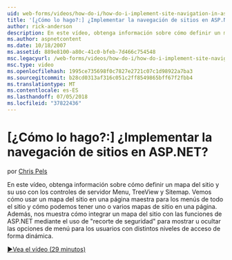 ```yaml
---
uid: web-forms/videos/how-do-i/how-do-i-implement-site-navigation-in-aspnet
title: '[¿Cómo lo hago?:] ¿Implementar la navegación de sitios en ASP.NET? | Microsoft Docs'
author: rick-anderson
description: En este vídeo, obtenga información sobre cómo definir un mapa del sitio y su uso con los controles de servidor Menu, TreeView y Sitemap. Se muestra cómo usar un mapa del sitio en una página maestra...
ms.author: aspnetcontent
ms.date: 10/18/2007
ms.assetid: 889e8100-a80c-41c0-bfeb-7d466c754548
msc.legacyurl: /web-forms/videos/how-do-i/how-do-i-implement-site-navigation-in-aspnet
msc.type: video
ms.openlocfilehash: 1995ce735698f0c7827e2721c07c1d98922a7ba3
ms.sourcegitcommit: b28cd0313af316c051c2ff8549865bff67f2fbb4
ms.translationtype: MT
ms.contentlocale: es-ES
ms.lasthandoff: 07/05/2018
ms.locfileid: "37822436"
---
```

<a name="how-do-i-implement-site-navigation-in-aspnet"></a>[¿Cómo lo hago?:] ¿Implementar la navegación de sitios en ASP.NET?
====================
por [Chris Pels](https://twitter.com/chrispels)

En este vídeo, obtenga información sobre cómo definir un mapa del sitio y su uso con los controles de servidor Menu, TreeView y Sitemap. Vemos cómo usar un mapa del sitio en una página maestra para los menús de todo el sitio y cómo podemos tener uno o varios mapas de sitio en una página. Además, nos muestra cómo integrar un mapa del sitio con las funciones de ASP.NET mediante el uso de "recorte de seguridad" para mostrar u ocultar las opciones de menú para los usuarios con distintos niveles de acceso de forma dinámica.

[&#9654;Vea el vídeo (29 minutos)](https://channel9.msdn.com/Blogs/ASP-NET-Site-Videos/how-do-i-implement-site-navigation-in-aspnet)
